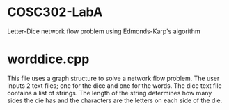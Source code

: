 # COSC302-LabA
Letter-Dice network flow problem using Edmonds-Karp's algorithm

# worddice.cpp
This file uses a graph structure to solve a network flow problem. The user inputs 2 
text files; one for the dice and one for the words. The dice text file contains a list 
of strings. The length of the string determines how many sides the die has and the 
characters are the letters on each side of the die. 
